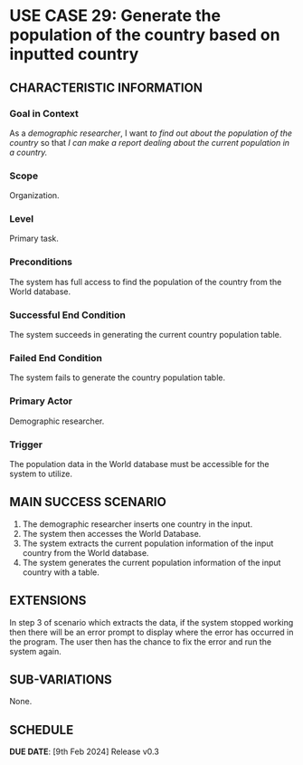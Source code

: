 # USE CASE 29: Generate the population of the country based on inputted country

## CHARACTERISTIC INFORMATION

### Goal in Context

As a *demographic researcher*, I want *to find out about the population of the country* so that *I can make a report dealing about the current population in a country.*

### Scope

Organization.

### Level

Primary task.

### Preconditions

The system has full access to find the population of the country from the World database.

### Successful End Condition

The system succeeds in generating the current country population table.

### Failed End Condition

The system fails to generate the country population table.

### Primary Actor

Demographic researcher.

### Trigger

The population data in the World database must be accessible for the system to utilize.

## MAIN SUCCESS SCENARIO

1. The demographic researcher inserts one country in the input. 
2. The system then accesses the World Database. 
3. The system extracts the current population information of the input country from the World database. 
4. The system generates the current population information of the input country with a table.

## EXTENSIONS

In step 3 of scenario which extracts the data, if the system stopped working then there will be an error prompt to display where the error has occurred in the program. The user then has the chance to fix the error and run the system again.

## SUB-VARIATIONS

None.

## SCHEDULE

**DUE DATE**: [9th Feb 2024] Release v0.3 